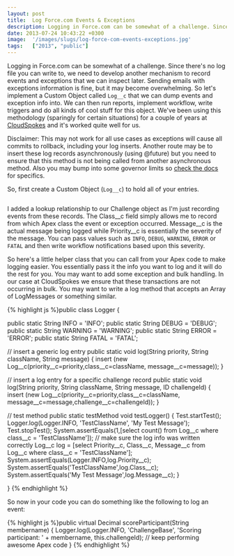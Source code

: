 ```yaml
---
layout: post
title:  Log Force.com Events & Exceptions
description: Logging in Force.com can be somewhat of a challenge. Since theres no log file you can write to, we need to develop another mechanism to record events and exceptions that we can inspect later. Sending emails with exceptions information is fine, but it may become overwhelming. So lets implement a Custom Object called Log__c that we can dump events and exception info into. We can then run reports, implement workflow, write triggers and do all kinds of cool stuff for this object. Weve been using thi
date: 2013-07-24 10:43:22 +0300
image:  '/images/slugs/log-force-com-events-exceptions.jpg'
tags:   ["2013", "public"]
---
```

<p>Logging in Force.com can be somewhat of a challenge. Since there's no log file you can write to, we need to develop another mechanism to record events and exceptions that we can inspect later. Sending emails with exceptions information is fine, but it may become overwhelming. So let's implement a Custom Object called <code>Log__c</code> that we can dump events and exception info into. We can then run reports, implement workflow, write triggers and do all kinds of cool stuff for this object. We've been using this methodology (sparingly for certain situations) for a couple of years at <a href="http://www.cloudspokes.com" target="_blank">CloudSpokes</a> and it's worked quite well for us.</p>
<p>Disclaimer: This may not work for all use cases as exceptions will cause all commits to rollback, including your log inserts. Another route may be to insert these log records asynchronously (using @future) but you need to ensure that this method is not being called from another asynchronous method. Also you may bump into some governor limits so <a href="http://www.salesforce.com/us/developer/docs/apexcode/Content/apex_classes_annotation_future.htm" target="_blank">check the docs</a> for specifics.</p>
<p>So, first create a Custom Object (<code>Log__c</code>) to hold all of your entries.</p>
<p><img src="http://res.cloudinary.com/blog-jeffdouglas-com/image/upload/v1400327708/log__c_fymz24.png" alt="" ></p>
<p>I added a lookup relationship to our Challenge object as I'm just recording events from these records. The Class__c field simply allows me to record from which Apex class the event or exception occurred. Message__c is the actual message being logged while Priority__c is essentially the severity of the message. You can pass values such as <code>INFO</code>, <code>DEBUG</code>, <code>WARNING</code>, <code>ERROR</code> or <code>FATAL</code> and then write workflow notifications based upon this severity.</p>
<p>So here's a little helper class that you can call from your Apex code to make logging easier. You essentially pass it the info you want to log and it will do the rest for you. You may want to add some exception and bulk handling. In our case at CloudSpokes we ensure that these transactions are not occurring in bulk. You may want to write a log method that accepts an Array of LogMessages or something similar.</p>
{% highlight js %}public class Logger {

 public static String INFO = 'INFO';
 public static String DEBUG = 'DEBUG';
 public static String WARNING = 'WARNING';
 public static String ERROR = 'ERROR';
 public static String FATAL = 'FATAL';

 // insert a generic log entry 
 public static void log(String priority, String className, String message) { 
  insert (new Log__c(priority__c=priority,class__c=className,
 message__c=message));
 }
 
 // insert a log entry for a specific challenge record
 public static void log(String priority, String className, String message, ID challengeId) { 
  insert (new Log__c(priority__c=priority,class__c=className,
 message__c=message,challenge__c=challengeId));
 }

 // test method
 public static testMethod void testLogger() {
  Test.startTest();
  Logger.log(Logger.INFO, 'TestClassName', 'My Test Message');
  Test.stopTest();
  System.assertEquals(1,[select count() from Log__c where class__c = 'TestClassName']);
  // make sure the log info was written correctly
  Log__c log = [select Priority__c, Class__c, Message__c from Log__c where class__c = 'TestClassName'];
  System.assertEquals(Logger.INFO,log.Priority__c);
  System.assertEquals('TestClassName',log.Class__c);
  System.assertEquals('My Test Message',log.Message__c);
 }

}
{% endhighlight %}
<p>So now in your code you can do something like the following to log an event:</p>
{% highlight js %}public virtual Decimal scoreParticipant(String membername) { 
 Logger.log(Logger.INFO, 'ChallengeBase', 
  'Scoring participant: ' + membername, 
  this.challengeId);
 // keep performing awesome Apex code
}
{% endhighlight %}

